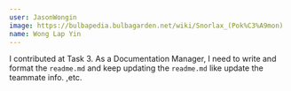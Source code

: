 ```yaml
---
user: JasonWongin
image: https://bulbapedia.bulbagarden.net/wiki/Snorlax_(Pok%C3%A9mon)
name: Wong Lap Yin
---
```

I contributed at Task 3. As a Documentation Manager, I need to write and format the `readme.md` and keep updating the `readme.md` like update the teammate info. ,etc. 
